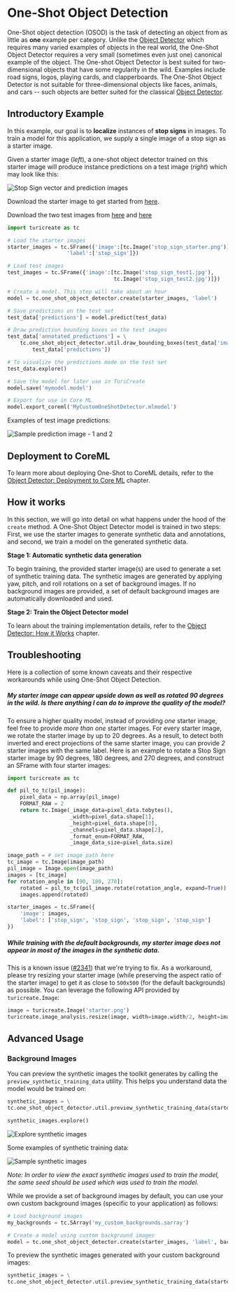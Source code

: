 # One-Shot Object Detection

One-Shot object detection (OSOD) is the task of detecting an object from as little as **one** example per category. Unlike the [Object Detector](https://apple.github.io/turicreate/docs/userguide/object_detection) which requires many varied examples of objects in the real world, the One-Shot Object Detector requires a very small (sometimes even just one) canonical example of the object. The One-shot Object Detector is best suited for two-dimensional objects that have some regularity in the wild. Examples include road signs, logos, playing cards, and clapperboards. The One-Shot Object Detector is not suitable for three-dimensional objects like faces, animals, and cars -- such objects are better suited for the classical [Object Detector](https://apple.github.io/turicreate/docs/userguide/object_detection). 

## Introductory Example

In this example, our goal is to **localize** instances of **stop signs** in images. To train a model for this application, we supply a single image of a stop sign as a starter image.

Given a starter image (*left*), a one-shot object detector trained on this starter image will produce instance predictions on a test image (*right*) which may look like this:

![Stop Sign vector and prediction images](images/stop_sign_sample.jpg) 

Download the starter image to get started from [here](images/stop_sign_starter.png).

Download the two test images from [here](images/stop_sign_test1.jpg) and [here](images/stop_sign_test2.jpg)

```python
import turicreate as tc

# Load the starter images
starter_images = tc.SFrame({'image':[tc.Image('stop_sign_starter.png')],
                   'label':['stop_sign']})

# Load test images
test_images = tc.SFrame({'image':[tc.Image('stop_sign_test1.jpg'), 
                                  tc.Image('stop_sign_test2.jpg')]})

# Create a model. This step will take about an hour
model = tc.one_shot_object_detector.create(starter_images, 'label')

# Save predictions on the test set
test_data['predictions'] = model.predict(test_data)

# Draw prediction bounding boxes on the test images
test_data['annotated_predictions'] = \
    tc.one_shot_object_detector.util.draw_bounding_boxes(test_data['image'],
        test_data['predictions']) 

# To visualize the predictions made on the test set
test_data.explore()

# Save the model for later use in TuriCreate
model.save('mymodel.model')

# Export for use in Core ML
model.export_coreml('MyCustomOneShotDetector.mlmodel')
```


Examples of test image predictions:

![Sample prediction image - 1 and 2](images/sample_prediction_images_1_2.jpg)



## Deployment to CoreML

To learn more about deploying One-Shot to CoreML details, refer to the [Object Detector: Deployment to Core ML](https://apple.github.io/turicreate/docs/userguide/object_detection/export-coreml.html) chapter.



## How it works

In this section, we will go into detail on what happens under the hood of the `create` method. A One-Shot Object Detector model is trained in two steps: First, we use the starter images to generate synthetic data and annotations, and second, we train a model on the generated synthetic data.

**Stage 1: Automatic synthetic data generation**

To begin training, the provided starter image(s) are used to generate a set of synthetic training data. 
The synthetic images are generated by applying yaw, pitch, and roll rotations on a set of background images. If no background images are provided, a set of default background images are automatically downloaded and used.

**Stage 2: Train the Object Detector model**

To learn about the training implementation details, refer to the [Object Detector: How it Works](https://apple.github.io/turicreate/docs/userguide/object_detection/how-it-works.html) chapter.

## Troubleshooting

Here is a collection of some known caveats and their respective workarounds while using One-Shot Object Detection.

##### My starter image can appear upside down as well as rotated 90 degrees in the wild. Is there anything I can do to improve the quality of the model?

To ensure a higher quality model, instead of providing *one* starter image, feel free to provide *more than one* starter images. For every starter image, we rotate the starter image by up to 20 degrees. As a result, to detect both inverted and erect projections of the same starter image, you can provide *2* starter images with the same label. Here is an example to rotate a Stop Sign starter image by 90 degrees, 180 degrees, and 270 degrees, and construct an SFrame with four starter images:

```python
import turicreate as tc

def pil_to_tc(pil_image):
    pixel_data = np.array(pil_image)
    FORMAT_RAW = 2
    return tc.Image(_image_data=pixel_data.tobytes(),
                    _width=pixel_data.shape[1],
                    _height=pixel_data.shape[0],
                    _channels=pixel_data.shape[2],
                    _format_enum=FORMAT_RAW,
                    _image_data_size=pixel_data.size)

image_path = # set image path here
tc_image = tc.Image(image_path)
pil_image = Image.open(image_path)
images = [tc_image]
for rotation_angle in [90, 180, 270]:
    rotated = pil_to_tc(pil_image.rotate(rotation_angle, expand=True))
    images.append(rotated)

starter_images = tc.SFrame({
    'image': images,
    'label': ['stop_sign', 'stop_sign', 'stop_sign', 'stop_sign']
})
```

##### While training with the default backgrounds, my starter image does not appear in most of the images in the synthetic data.

This is a known issue ([#2341](https://github.com/apple/turicreate/issues/2341)) that we're trying to fix. As a workaround, please try resizing your starter image (while preserving the aspect ratio of the starter image) to get it as close to `500x500` (for the default backgrounds) as possible. You can leverage the following API provided by `turicreate.Image`:

```python
image = turicreate.Image('starter.png')
turicreate.image_analysis.resize(image, width=image.width/2, height=image.height/2, channels=image.channels)
```

## Advanced Usage

### Background Images

You can preview the synthetic images the toolkit generates by calling the `preview_synthetic_training_data` utility. This helps you understand data the model would be trained on:  


```python
synthetic_images = \
tc.one_shot_object_detector.util.preview_synthetic_training_data(starter_images, 'label')

synthetic_images.explore()
```

![Explore synthetic images](images/synthetic_images_explore.jpg)

Some examples of synthetic training data:

![Sample synthetic images](images/synthetic_images_collage.jpg)


*Note: In order to view the exact synthetic images used to train the model, the same seed should be used which was used to train the model.*

While we provide a set of background images by default, you can use your own custom background images (specific to your application) as follows:    

```python
# Load background images
my_backgrounds = tc.SArray('my_custom_backgrounds.sarray')

# Create a model using custom background images                                    
model = tc.one_shot_object_detector.create(starter_images, 'label', backgrounds=my_backgrounds)
```

To preview the synthetic images generated with your custom background images:

```python
synthetic_images = \
tc.one_shot_object_detector.util.preview_synthetic_training_data(starter_images, 'label', my_backgrounds)
```
